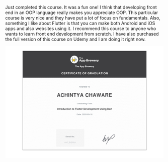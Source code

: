 Just completed this course. It was a fun one! I think that developing front end in an OOP language really makes you appreciate OOP. This particular course is very nice and they have put a lot of focus on fundamentals. Also, something I like about Flutter is that you can make both Android and iOS apps and also websites using it.  I recommend this course to anyone who wants to learn front end development from scratch. I have also purchased the full version of this course on Udemy and I am doing it right now.


![Image](/images/introduction-to-flutter-development-page-001.jpg)
